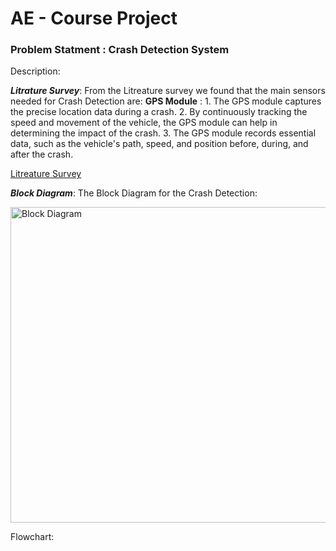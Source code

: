 # AE - Course Project 

### Problem Statment : Crash Detection System
Description:

***Litrature Survey***:
From the Litreature survey we found that the main sensors needed for Crash Detection are: 
**GPS Module** : 1. The GPS module captures the precise location data during a crash. 
2. By continuously tracking the speed and movement of the vehicle, the GPS module can help in determining the impact of the crash.
3. The GPS module records essential data, such as the vehicle's path, speed, and position before, during, and after the crash. 


[Litreature Survey](https://github.com/JadenEkbote/crashDetection.github.io/tree/main/resarch)


***Block Diagram***:
The Block Diagram for the Crash Detection:


<img width="505" alt="Block Diagram" src="https://github.com/JadenEkbote/crashDetection.github.io/assets/97228905/3f19a8aa-582e-404f-975e-e7f4afcb129b">

Flowchart:

